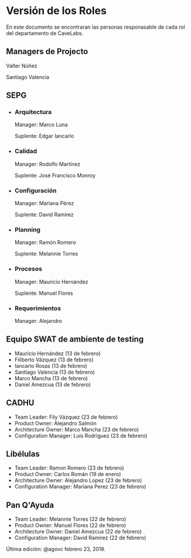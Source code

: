 # Versión de los Roles
En este documento se encontraran las personas responasable de cada rol del departamento de CaveLabs.

## Managers de Projecto
  Valter Núñez
  
  Santiago Valencia

## SEPG
* ### Arquitectura
  Manager: Marco Luna
  
  Suplente: Edgar Iancarlo
  
* ### Calidad
  Manager: Rodolfo Martínez
  
  Suplente: José Francisco Monroy
 
* ### Configuración
  Manager: Mariana Pérez
  
  Suplente: David Ramírez
  
* ### Planning
  Manager: Ramón Romero
  
  Suplente: Melannie Torres

* ### Procesos
  Manager: Mauricio Hernández
  
  Suplente: Manuel Flores

* ### Requerimientos
  Manager: Alejandro 
  
  
## Equipo SWAT de ambiente de testing
* Mauricio Hernández (13 de febrero)
* Filiberto Vázquez (13 de febrero)
* Iancarlo Rosas (13 de febrero)
* Santiago Valencia (13 de febrero)
* Marco Mancha (13 de febrero)
* Daniel Amezcua (13 de febrero)

## CADHU
* Team Leader: Fily Vázquez (23 de febrero)
* Product Owner: Alejandro Salmón
* Architecture Owner: Marco Mancha (23 de febrero)
* Configuration Manager: Luis Rodríguez (23 de febrero)

## Libélulas
* Team Leader: Ramon Romero (23 de febrero)
* Product Owner: Carlos Román (19 de enero)
* Architecture Owner: Alejandro Lopez (23 de febrero)
* Configuration Manager: Mariana Perez (23 de febrero)

## Pan Q'Ayuda
* Team Leader: Melannie Torres (22 de febrero)
* Product Owner: Manuel Flores (22 de febrero)
* Architecture Owner: Daniel Amezcua  (22 de febrero)
* Configuration Manager: David Ramirez (22 de febrero)


Última edición: @agovc febrero 23, 2018.
